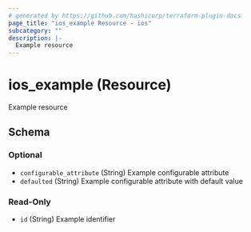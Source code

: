 ```yaml
---
# generated by https://github.com/hashicorp/terraform-plugin-docs
page_title: "ios_example Resource - ios"
subcategory: ""
description: |-
  Example resource
---
```


# ios_example (Resource)

Example resource



<!-- schema generated by tfplugindocs -->
## Schema

### Optional

- `configurable_attribute` (String) Example configurable attribute
- `defaulted` (String) Example configurable attribute with default value

### Read-Only

- `id` (String) Example identifier
